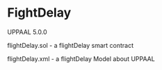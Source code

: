 # FightDelay

UPPAAL 5.0.0

flightDelay.sol - a flightDelay smart contract

flightDelay.xml - a flightDelay Model about UPPAAL
